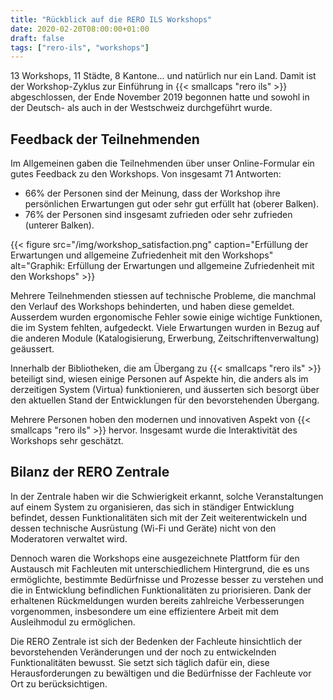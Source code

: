 ```yaml
---
title: "Rückblick auf die RERO ILS Workshops"
date: 2020-02-20T08:00:00+01:00
draft: false
tags: ["rero-ils", "workshops"]
---
```


13 Workshops, 11 Städte, 8 Kantone... und natürlich nur ein Land. Damit ist der Workshop-Zyklus zur Einführung in {{< smallcaps "rero ils" >}} abgeschlossen, der Ende November 2019 begonnen hatte und sowohl in der Deutsch- als auch in der Westschweiz durchgeführt wurde.

<!--more-->

## Feedback der Teilnehmenden

Im Allgemeinen gaben die Teilnehmenden über unser Online-Formular ein gutes Feedback zu den Workshops. Von insgesamt 71 Antworten:

* 66% der Personen sind der Meinung, dass der Workshop ihre persönlichen Erwartungen gut oder sehr gut erfüllt hat (oberer Balken).
* 76% der Personen sind insgesamt zufrieden oder sehr zufrieden (unterer Balken).

{{< figure src="/img/workshop_satisfaction.png" caption="Erfüllung der Erwartungen und allgemeine Zufriedenheit mit den Workshops" alt="Graphik: Erfüllung der Erwartungen und allgemeine Zufriedenheit mit den Workshops" >}}

Mehrere Teilnehmenden stiessen auf technische Probleme, die manchmal den Verlauf des Workshops behinderten, und haben diese gemeldet. Ausserdem wurden ergonomische Fehler sowie einige wichtige Funktionen, die im System fehlten, aufgedeckt. Viele Erwartungen wurden in Bezug auf die anderen Module (Katalogisierung, Erwerbung, Zeitschriftenverwaltung) geäussert.

Innerhalb der Bibliotheken, die am Übergang zu {{< smallcaps "rero ils" >}} beteiligt sind, wiesen einige Personen auf Aspekte hin, die anders als im derzeitigen System (Virtua) funktionieren, und äusserten sich besorgt über den aktuellen Stand der Entwicklungen für den bevorstehenden Übergang.

Mehrere Personen hoben den modernen und innovativen Aspekt von {{< smallcaps "rero ils" >}} hervor. Insgesamt wurde die Interaktivität des Workshops sehr geschätzt.

## Bilanz der RERO Zentrale

In der Zentrale haben wir die Schwierigkeit erkannt, solche Veranstaltungen auf einem System zu organisieren, das sich in ständiger Entwicklung befindet, dessen Funktionalitäten sich mit der Zeit weiterentwickeln und dessen technische Ausrüstung (Wi-Fi und Geräte) nicht von den Moderatoren verwaltet wird.

Dennoch waren die Workshops eine ausgezeichnete Plattform für den Austausch mit Fachleuten mit unterschiedlichem Hintergrund, die es uns ermöglichte, bestimmte Bedürfnisse und Prozesse besser zu verstehen und die in Entwicklung befindlichen Funktionalitäten zu priorisieren. Dank der erhaltenen Rückmeldungen wurden bereits zahlreiche Verbesserungen vorgenommen, insbesondere um eine effizientere Arbeit mit dem Ausleihmodul zu ermöglichen.

Die RERO Zentrale ist sich der Bedenken der Fachleute hinsichtlich der bevorstehenden Veränderungen und der noch zu entwickelnden Funktionalitäten bewusst. Sie setzt sich täglich dafür ein, diese Herausforderungen zu bewältigen und die Bedürfnisse der Fachleute vor Ort zu berücksichtigen.